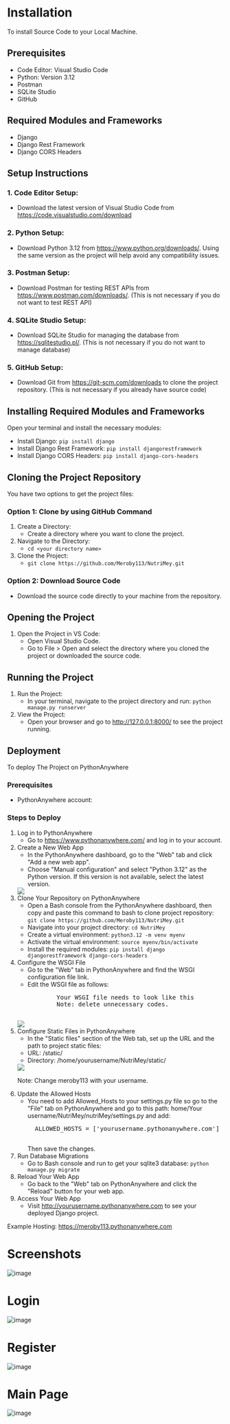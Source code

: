 
  <h1>Installation</h1>
  <p>To install Source Code to your Local Machine.</p>

  <h2>Prerequisites</h2>
  <ul>
      <li>Code Editor: Visual Studio Code</li>
      <li>Python: Version 3.12</li>
      <li>Postman</li>
      <li>SQLite Studio</li>
      <li>GitHub</li>
  </ul>

  <h2>Required Modules and Frameworks</h2>
  <ul>
      <li>Django</li>
      <li>Django Rest Framework</li>
      <li>Django CORS Headers</li>
  </ul>

  <h2>Setup Instructions</h2>
  <h3>1. Code Editor Setup:</h3>
  <ul>
      <li>Download the latest version of Visual Studio Code from <a href="https://code.visualstudio.com/download">https://code.visualstudio.com/download</a></li>
  </ul>

  <h3>2. Python Setup:</h3>
  <ul>
      <li>Download Python 3.12 from <a href="https://www.python.org/downloads/">https://www.python.org/downloads/</a>. Using the same version as the project will help avoid any compatibility issues.</li>
  </ul>

  <h3>3. Postman Setup:</h3>
  <ul>
      <li>Download Postman for testing REST APIs from <a href="https://www.postman.com/downloads/">https://www.postman.com/downloads/</a>. (This is not necessary if you do not want to test REST API)</li>
  </ul>

  <h3>4. SQLite Studio Setup:</h3>
  <ul>
      <li>Download SQLite Studio for managing the database from <a href="https://sqlitestudio.pl/">https://sqlitestudio.pl/</a>. (This is not necessary if you do not want to manage database)</li>
  </ul>

  <h3>5. GitHub Setup:</h3>
  <ul>
      <li>Download Git from <a href="https://git-scm.com/downloads">https://git-scm.com/downloads</a> to clone the project repository. (This is not necessary if you already have source code)</li>
  </ul>

  <h2>Installing Required Modules and Frameworks</h2>
  <p>Open your terminal and install the necessary modules:</p>
  <ul>
      <li>Install Django: <code>pip install django</code></li>
      <li>Install Django Rest Framework: <code>pip install djangorestframework</code></li>
      <li>Install Django CORS Headers: <code>pip install django-cors-headers</code></li>
  </ul>

  <h2>Cloning the Project Repository</h2>
  <p>You have two options to get the project files:</p>
  <h3>Option 1: Clone by using GitHub Command</h3>
  <ol>
      <li>Create a Directory:
          <ul>
              <li>Create a directory where you want to clone the project.</li>
          </ul>
      </li>
      <li>Navigate to the Directory:
          <ul>
              <li><code>cd &lt;your directory name&gt;</code></li>
          </ul>
      </li>
      <li>Clone the Project:
          <ul>
              <li><code>git clone https://github.com/Meroby113/NutriMey.git</code></li>
          </ul>
      </li>
  </ol>

  <h3>Option 2: Download Source Code</h3>
  <ul>
      <li>Download the source code directly to your machine from the repository.</li>
  </ul>

  <h2>Opening the Project</h2>
  <ol>
      <li>Open the Project in VS Code:
          <ul>
              <li>Open Visual Studio Code.</li>
              <li>Go to File > Open and select the directory where you cloned the project or downloaded the source code.</li>
          </ul>
      </li>
  </ol>

  <h2>Running the Project</h2>
  <ol>
      <li>Run the Project:
          <ul>
              <li>In your terminal, navigate to the project directory and run: <code>python manage.py runserver</code></li>
          </ul>
      </li>
      <li>View the Project:
          <ul>
              <li>Open your browser and go to <a href="http://127.0.0.1:8000/">http://127.0.0.1:8000/</a> to see the project running.</li>
          </ul>
      </li>
  </ol>

  <h2>Deployment</h2>
  <p>To deploy The Project on PythonAnywhere</p>

  <h3>Prerequisites</h3>
  <ul>
      <li>PythonAnywhere account:</li>
  </ul>

  <h3>Steps to Deploy</h3>
  <ol>
      <li>Log in to PythonAnywhere
          <ul>
              <li>Go to <a href="https://www.pythonanywhere.com/">https://www.pythonanywhere.com/</a> and log in to your account.</li>
          </ul>
      </li>
      <li>Create a New Web App
          <ul>
              <li>In the PythonAnywhere dashboard, go to the "Web" tab and click "Add a new web app".</li>
              <li>Choose "Manual configuration" and select "Python 3.12" as the Python version. If this version is not available, select the latest version.</li>
          </ul>
      </li>
     <img src="https://github.com/Meroby113/NutriMey/assets/91911696/d5f11274-6450-4d20-8abd-7e1cd68b187d">
      <li>Clone Your Repository on PythonAnywhere
          <ul>
              <li>Open a Bash console from the PythonAnywhere dashboard, then copy and paste this command to bash to clone project repository: <code>git clone https://github.com/Meroby113/NutriMey.git</code></li>
              <li>Navigate into your project directory: <code>cd NutriMey</code></li>
              <li>Create a virtual environment: <code>python3.12 -m venv myenv</code></li>
              <li>Activate the virtual environment: <code>source myenv/bin/activate</code></li>
              <li>Install the required modules: <code>pip install django djangorestframework django-cors-headers</code></li>
          </ul>
      </li>
      <li>Configure the WSGI File
          <ul>
              <li>Go to the "Web" tab in PythonAnywhere and find the WSGI configuration file link.</li>
              <li>Edit the WSGI file as follows:
                 <pre>
        Your WSGI file needs to look like this 
        Note: delete unnecessary codes.
                  </pre>
              </li>
          </ul>
         <img src="https://github.com/Meroby113/NutriMey/assets/91911696/786153d4-a5a3-44c2-8d1e-590fca46ed67">
      </li>
      <li>Configure Static Files in PythonAnywhere
          <ul>
              <li>In the "Static files" section of the Web tab, set up the URL and the path to project static files:</li>
              <li>URL: /static/</li>
              <li>Directory: /home/yourusername/NutriMey/static/</li>
          </ul>
      </li>
    <img src="https://github.com/Meroby113/NutriMey/assets/91911696/521027ab-1222-4f01-84a3-b7b70858e7b8">

   <p>Note: Change meroby113 with your username.</p>
    <li>Update the Allowed Hosts
        <ul>
            <li>You need to add Allowed_Hosts to your settings.py file so go to the "File" tab on PythonAnywhere and go to this path: home/Your username/NutriMey/nutriMey/settings.py and add:
                <pre>
  ALLOWED_HOSTS = ['yourusername.pythonanywhere.com']
                  </pre>
                  Then save the changes.
              </li>
          </ul>
      </li>
      <li>Run Database Migrations
          <ul>
              <li>Go to Bash console and run to get your sqlite3 database: <code>python manage.py migrate</code></li>
          </ul>
      </li>
      <li>Reload Your Web App
          <ul>
              <li>Go back to the "Web" tab on PythonAnywhere and click the "Reload" button for your web app.</li>
          </ul>
      </li>
      <li>Access Your Web App
          <ul>
              <li>Visit <a href="http://yourusername.pythonanywhere.com">http://yourusername.pythonanywhere.com</a> to see your deployed Django project.</li>
          </ul>
      </li>
  </ol>

  <p>Example Hosting: <a href="https://meroby113.pythonanywhere.com">https://meroby113.pythonanywhere.com</a></p>

  # Screenshots
  ![image](https://github.com/user-attachments/assets/26589e73-1b6e-47bb-86c2-1091961ce7d7)<br/>
  # Login
  ![image](https://github.com/user-attachments/assets/99f47b79-bbb5-4536-99e9-ae0ce141566c)<br/>
  # Register
  ![image](https://github.com/user-attachments/assets/ff6b83ce-958e-402c-ab7c-30dd72491f5b)<br/>
  # Main Page
  ![image](https://github.com/user-attachments/assets/cb3bcc89-cf7b-45c0-a577-8bfe13d9c6da)





